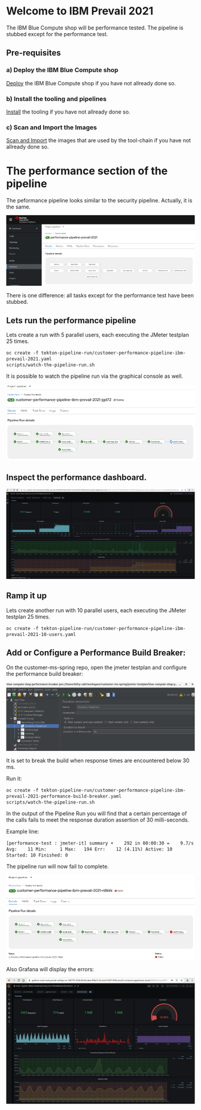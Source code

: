 # Welcome to IBM Prevail 2021

The IBM Blue Compute shop will be performance tested. The pipeline is stubbed except for the performance test.

## Pre-requisites

### a) Deploy the IBM Blue Compute shop

[Deploy](../functionality/DEPLOY-FULL-BC.MD) the IBM Blue Compute shop if you have not allready done so.

### b) Install the tooling and pipelines

[Install](../nuts-and-bolts/MINI-SETUP.MD) the tooling if you have not allready done so.

### c) Scan and Import the Images

[Scan and Import](../nuts-and-bolts/SCAN.MD) the images that are used by the tool-chain if you have not allready done so.


# The performance section of the pipeline

The peformance pipeline looks similar to the security pipeline.  Actually, it is the same.

![Fail](../../images/performance-pipeline.png?raw=true "Title")

There is one difference: all tasks except for the performance test have been stubbed.


## Lets run the performance pipeline

Lets create a run with 5 parallel users, each executing the JMeter testplan 25 times.

    oc create -f tekton-pipeline-run/customer-performance-pipeline-ibm-prevail-2021.yaml 
    scripts/watch-the-pipeline-run.sh  

It is possible to watch the pipeline run via the graphical console as well.

![Fail](../../images/performance-test-run.png?raw=true "Title")


## Inspect the performance dashboard.

![Fail](../../images/performance-test.png?raw=true "Title")


## Ramp it up

Lets create another run with 10 parallel users, each executing the JMeter testplan 25 times.

    oc create -f tekton-pipeline-run/customer-performance-pipeline-ibm-prevail-2021-10-users.yaml 

## Add or Configure a Performance Build Breaker:

On the customer-ms-spring repo, open the jmeter testplan and configure the performance build breaker:

![Fail](../../images/performance-build-breaker-1.png?raw=true "Title")

It is set to break the build when response times are encountered below 30 ms.

Run it:

    oc create -f tekton-pipeline-run/customer-performance-pipeline-ibm-prevail-2021-performance-build-breaker.yaml 
    scripts/watch-the-pipeline-run.sh 

In the output of the Pipeline Run you will find that a certain percentage of the calls fails to meet the response duration assertion of 30 milli-seconds. 

Example line:

    [performance-test : jmeter-it] summary +    292 in 00:00:30 =    9.7/s Avg:    11 Min:     1 Max:   194 Err:    12 (4.11%) Active: 10 Started: 10 Finished: 0

The pipeline run will now fail to complete. 

![Fail](../../images/performance-build-breaker-3.png?raw=true "Title")

Also Grafana will display the errors:

![Fail](../../images/performance-build-breaker-2.png?raw=true "Title")